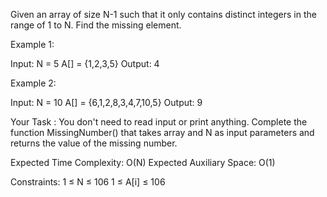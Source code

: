 Given an array of size N-1 such that it only contains distinct integers in the range of 1 to N. Find the missing element.

Example 1:

Input:
N = 5
A[] = {1,2,3,5}
Output: 4

Example 2:

Input:
N = 10
A[] = {6,1,2,8,3,4,7,10,5}
Output: 9

Your Task :
You don't need to read input or print anything. Complete the function MissingNumber() that takes array and N as input parameters and returns the value of the missing number.

Expected Time Complexity: O(N)
Expected Auxiliary Space: O(1)

Constraints:
1 ≤ N ≤ 106
1 ≤ A[i] ≤ 106
